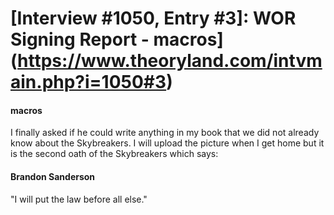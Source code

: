 # [Interview #1050, Entry #3]: WOR Signing Report - macros](https://www.theoryland.com/intvmain.php?i=1050#3)

#### macros

I finally asked if he could write anything in my book that we did not already know about the Skybreakers. I will upload the picture when I get home but it is the second oath of the Skybreakers which says:

#### Brandon Sanderson

"I will put the law before all else."

